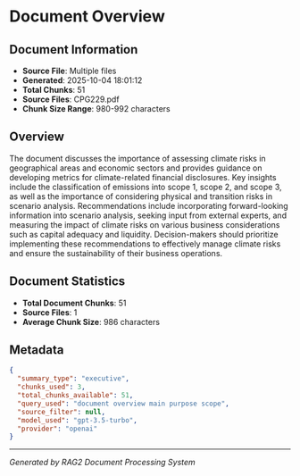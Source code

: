 # Document Overview

## Document Information
- **Source File**: Multiple files
- **Generated**: 2025-10-04 18:01:12
- **Total Chunks**: 51
- **Source Files**: CPG229.pdf
- **Chunk Size Range**: 980-992 characters

## Overview

The document discusses the importance of assessing climate risks in geographical areas and economic sectors and provides guidance on developing metrics for climate-related financial disclosures. Key insights include the classification of emissions into scope 1, scope 2, and scope 3, as well as the importance of considering physical and transition risks in scenario analysis. Recommendations include incorporating forward-looking information into scenario analysis, seeking input from external experts, and measuring the impact of climate risks on various business considerations such as capital adequacy and liquidity. Decision-makers should prioritize implementing these recommendations to effectively manage climate risks and ensure the sustainability of their business operations.

## Document Statistics

- **Total Document Chunks**: 51
- **Source Files**: 1
- **Average Chunk Size**: 986 characters

## Metadata

```json
{
  "summary_type": "executive",
  "chunks_used": 3,
  "total_chunks_available": 51,
  "query_used": "document overview main purpose scope",
  "source_filter": null,
  "model_used": "gpt-3.5-turbo",
  "provider": "openai"
}
```

---
*Generated by RAG2 Document Processing System*
